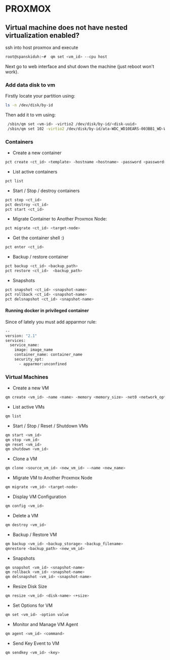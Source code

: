 # PROXMOX


## Virtual machine does not have nested virtualization enabled?
ssh into host proxmox and execute
```bash
root@spanskiduh:~#  qm set <vm_id> --cpu host
```
Next go to web interface and shut down the machine (just reboot won't work).


### Add data disk to vm

Firstly locate your partition using: 

```bash
ls -n /dev/disk/by-id
```

Then add it to vm using:

```bash
 /sbin/qm set <vm-id> -virtio2 /dev/disk/by-id/<disk-uuid>
 /sbin/qm set 102 -virtio2 /dev/disk/by-id/ata-WDC_WD10EARS-003BB1_WD-WCAV5L270787-part1
```


### Containers

* Create a new container
```bash
pct create <ct_id> <template> -hostname <hostname> -password <password>
```

* List active containers
```bash
pct list
```

* Start / Stop / destroy containers 
```bash
pct stop <ct_id>
pct destroy <ct_id>
pct start <ct_id>
```

* Migrate Container to Another Proxmox Node:
```bash
pct migrate <ct_id> <target-node>
```

* Get the container shell :)
```bash
pct enter <ct_id>
```

* Backup / restore container
```bash
pct backup <ct_id> <backup_path>
pct restore <ct_id>  <backup_path>
```

* Snapshots
```bash
pct snapshot <ct_id> <snapshot-name>
pct rollback <ct_id> <snapshot-name>
pct delsnapshot <ct_id> <snapshot-name>
```

#### Running docker in privileged container

Since of lately you must add apparmor rule:

```bash
--
version: "2.1"
services:
  service_name:
    image: image_name 
    container_name: container_name 
    security_opt:
      - apparmor:unconfined
```


### Virtual Machines

* Create a new VM
```bash
qm create <vm_id> -name <name> -memory <memory_size> -net0 <network_options>
```

* List active VMs
```bash
qm list
```

* Start / Stop / Reset / Shutdown VMs
```bash
qm start <vm_id>
qm stop <vm_id>
qm reset <vm_id>
qm shutdown <vm_id>
```

* Clone a VM
```bash
qm clone <source_vm_id> <new_vm_id> --name <new_name>
```

* Migrate VM to Another Proxmox Node
```bash
qm migrate <vm_id> <target-node>
```

* Display VM Configuration
```bash
qm config <vm_id>
```

* Delete a VM
```bash
qm destroy <vm_id>
```

* Backup / Restore VM
```bash
qm backup <vm_id> <backup_storage> <backup_filename>
qmrestore <backup_path> <new_vm_id>
```

* Snapshots
```bash
qm snapshot <vm_id> <snapshot-name>
qm rollback <vm_id> <snapshot-name>
qm delsnapshot <vm_id> <snapshot-name>
```

* Resize Disk Size
```bash
qm resize <vm_id> <disk-name> <+size>
```

* Set Options for VM
```bash
qm set <vm_id> -option value
```

* Monitor and Manage VM Agent
```bash
qm agent <vm_id> <command>
```

* Send Key Event to VM
```bash
qm sendkey <vm_id> <key>
```
